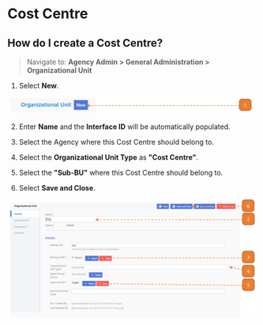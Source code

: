 # Cost Centre

## How do I create a Cost Centre?

> Navigate to: **Agency Admin > General Administration > Organizational Unit**

1. Select **New**.

![](images/SubBU.jpg "SubBU")

2. Enter **Name** and the **Interface ID** will be automatically populated.

3. Select the Agency where this Cost Centre should belong to.

4. Select the **Organizational Unit Type** as **"Cost Centre"**.

5. Select the **"Sub-BU"** where this Cost Centre should belong to.

6. Select **Save and Close**.

![](images/CostCentre.jpg "CostCentre")